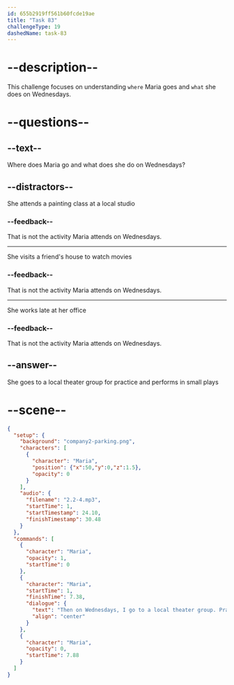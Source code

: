 ```yaml
---
id: 655b2919ff561b60fcde19ae
title: "Task 83"
challengeType: 19
dashedName: task-83
---
```


<!-- (Audio) Maria: Then, on Wednesdays, I go to a local theater group. Practice goes until 9. We perform small plays. It's really fun. -->

# --description--

This challenge focuses on understanding `where` Maria goes and `what` she does on Wednesdays.

# --questions--

## --text--

Where does Maria go and what does she do on Wednesdays?

## --distractors--

She attends a painting class at a local studio

### --feedback--

That is not the activity Maria attends on Wednesdays.

---

She visits a friend's house to watch movies

### --feedback--

That is not the activity Maria attends on Wednesdays.

---

She works late at her office

### --feedback--

That is not the activity Maria attends on Wednesdays.

## --answer--

She goes to a local theater group for practice and performs in small plays

# --scene--

```json
{
  "setup": {
    "background": "company2-parking.png",
    "characters": [
      {
        "character": "Maria",
        "position": {"x":50,"y":0,"z":1.5},
        "opacity": 0
      }
    ],
    "audio": {
      "filename": "2.2-4.mp3",
      "startTime": 1,
      "startTimestamp": 24.10,
      "finishTimestamp": 30.48
    }
  },
  "commands": [
    {
      "character": "Maria",
      "opacity": 1,
      "startTime": 0
    },
    {
      "character": "Maria",
      "startTime": 1,
      "finishTime": 7.38,
      "dialogue": {
        "text": "Then on Wednesdays, I go to a local theater group. Practice goes until 9. We perform small plays. It's really fun.",
        "align": "center"
      }
    },
    {
      "character": "Maria",
      "opacity": 0,
      "startTime": 7.88
    }
  ]
}
```

